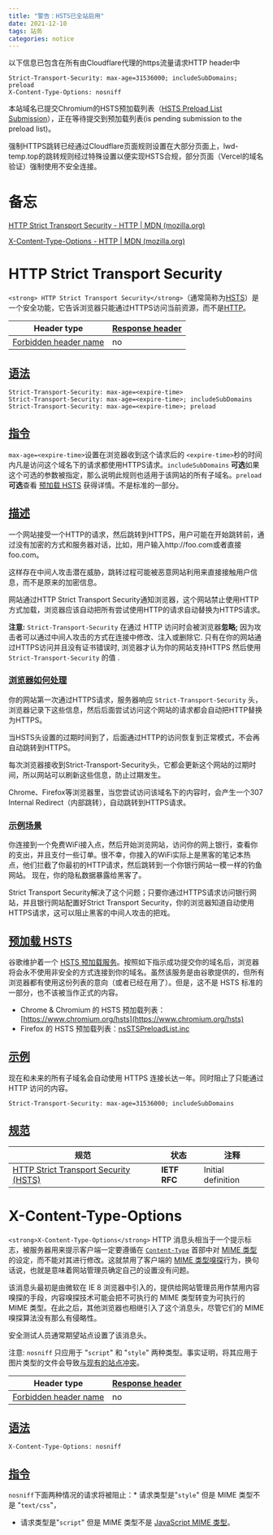```yaml
---
title: "警告：HSTS已全站启用"
date: 2021-12-10
tags: 站务
categories: notice
---
```

以下信息已包含在所有由Cloudflare代理的https流量请求HTTP header中

```http
Strict-Transport-Security: max-age=31536000; includeSubDomains; preload
X-Content-Type-Options: nosniff
```

本站域名已提交Chromium的HSTS预加载列表（[HSTS Preload List Submission](https://hstspreload.org/)），正在等待提交到预加载列表(is pending submission to the preload list)。

强制HTTPS跳转已经通过Cloudflare页面规则设置在大部分页面上，lwd-temp.top的跳转规则经过特殊设置以便实现HSTS合规，部分页面（Vercel的域名验证）强制使用不安全连接。

# 备忘

[HTTP Strict Transport Security - HTTP | MDN (mozilla.org)](https://developer.mozilla.org/zh-CN/docs/Web/HTTP/Headers/Strict-Transport-Security)

[X-Content-Type-Options - HTTP | MDN (mozilla.org)](https://developer.mozilla.org/zh-CN/docs/Web/HTTP/Headers/X-Content-Type-Options)

# HTTP Strict Transport Security

`<strong> HTTP Strict Transport Security</strong>`（通常简称为[HSTS](https://developer.mozilla.org/zh-CN/docs/Glossary/HSTS)）是一个安全功能，它告诉浏览器只能通过HTTPS访问当前资源，而不是[HTTP](https://developer.mozilla.org/en-US/HTTP "en/HTTP")。

| Header type                                                                                   | [Response header](https://developer.mozilla.org/zh-CN/docs/Glossary/Response_header) |
| --------------------------------------------------------------------------------------------- | --------------------------------------------------------------------------------- |
| [Forbidden header name](https://developer.mozilla.org/zh-CN/docs/Glossary/Forbidden_header_name) | no                                                                                |

## [语法](https://developer.mozilla.org/zh-CN/docs/Web/HTTP/Headers/Strict-Transport-Security#%E8%AF%AD%E6%B3%95 "Permalink to 语法")

```
Strict-Transport-Security: max-age=<expire-time>
Strict-Transport-Security: max-age=<expire-time>; includeSubDomains
Strict-Transport-Security: max-age=<expire-time>; preload
```

## [指令](https://developer.mozilla.org/zh-CN/docs/Web/HTTP/Headers/Strict-Transport-Security#%E6%8C%87%E4%BB%A4 "Permalink to 指令")

`max-age=<expire-time>`设置在浏览器收到这个请求后的 `<expire-time>`秒的时间内凡是访问这个域名下的请求都使用HTTPS请求。`includeSubDomains` **可选**如果这个可选的参数被指定，那么说明此规则也适用于该网站的所有子域名。`preload` **可选**查看 [预加载 HSTS](https://developer.mozilla.org/zh-CN/docs/Web/HTTP/Headers/Strict-Transport-Security#%E9%A2%84%E5%8A%A0%E8%BD%BD_hsts) 获得详情。不是标准的一部分。

## [描述](https://developer.mozilla.org/zh-CN/docs/Web/HTTP/Headers/Strict-Transport-Security#%E6%8F%8F%E8%BF%B0 "Permalink to 描述")

一个网站接受一个HTTP的请求，然后跳转到HTTPS，用户可能在开始跳转前，通过没有加密的方式和服务器对话，比如，用户输入http://foo.com或者直接foo.com。

这样存在中间人攻击潜在威胁，跳转过程可能被恶意网站利用来直接接触用户信息，而不是原来的加密信息。

网站通过HTTP Strict Transport Security通知浏览器，这个网站禁止使用HTTP方式加载，浏览器应该自动把所有尝试使用HTTP的请求自动替换为HTTPS请求。

**注意:** `Strict-Transport-Security` 在通过 HTTP 访问时会被浏览器**忽略;** 因为攻击者可以通过中间人攻击的方式在连接中修改、注入或删除它.  只有在你的网站通过HTTPS访问并且没有证书错误时, 浏览器才认为你的网站支持HTTPS 然后使用 `Strict-Transport-Security` 的值 .

### [浏览器如何处理](https://developer.mozilla.org/zh-CN/docs/Web/HTTP/Headers/Strict-Transport-Security#%E6%B5%8F%E8%A7%88%E5%99%A8%E5%A6%82%E4%BD%95%E5%A4%84%E7%90%86 "Permalink to 浏览器如何处理")

你的网站第一次通过HTTPS请求，服务器响应 `Strict-Transport-Security` 头，浏览器记录下这些信息，然后后面尝试访问这个网站的请求都会自动把HTTP替换为HTTPS。

当HSTS头设置的过期时间到了，后面通过HTTP的访问恢复到正常模式，不会再自动跳转到HTTPS。

每次浏览器接收到Strict-Transport-Security头，它都会更新这个网站的过期时间，所以网站可以刷新这些信息，防止过期发生。

Chrome、Firefox等浏览器里，当您尝试访问该域名下的内容时，会产生一个307 Internal Redirect（内部跳转），自动跳转到HTTPS请求。

### [示例场景](https://developer.mozilla.org/zh-CN/docs/Web/HTTP/Headers/Strict-Transport-Security#%E7%A4%BA%E4%BE%8B%E5%9C%BA%E6%99%AF "Permalink to 示例场景")

你连接到一个免费WiFi接入点，然后开始浏览网站，访问你的网上银行，查看你的支出，并且支付一些订单。很不幸，你接入的WiFi实际上是黑客的笔记本热点，他们拦截了你最初的HTTP请求，然后跳转到一个你银行网站一模一样的钓鱼网站。 现在，你的隐私数据暴露给黑客了。

Strict Transport Security解决了这个问题；只要你通过HTTPS请求访问银行网站，并且银行网站配置好Strict Transport Security，你的浏览器知道自动使用HTTPS请求，这可以阻止黑客的中间人攻击的把戏。

## [预加载 HSTS](https://developer.mozilla.org/zh-CN/docs/Web/HTTP/Headers/Strict-Transport-Security#%E9%A2%84%E5%8A%A0%E8%BD%BD_hsts "Permalink to 预加载 HSTS")

谷歌维护着一个 [HSTS 预加载服务](https://hstspreload.appspot.com/)。按照如下指示成功提交你的域名后，浏览器将会永不使用非安全的方式连接到你的域名。虽然该服务是由谷歌提供的，但所有浏览器都有使用这份列表的意向（或者已经在用了）。但是，这不是 HSTS 标准的一部分，也不该被当作正式的内容。

* Chrome & Chromium 的 HSTS 预加载列表： [https://www.chromium.org/hsts](https://www.chromium.org/hsts)
* Firefox 的 HSTS 预加载列表：[nsSTSPreloadList.inc](https://hg.mozilla.org/mozilla-central/raw-file/tip/security/manager/ssl/nsSTSPreloadList.inc)

## [示例](https://developer.mozilla.org/zh-CN/docs/Web/HTTP/Headers/Strict-Transport-Security#%E7%A4%BA%E4%BE%8B "Permalink to 示例")

现在和未来的所有子域名会自动使用 HTTPS 连接长达一年。同时阻止了只能通过 HTTP 访问的内容。

```
Strict-Transport-Security: max-age=31536000; includeSubDomains
```

## [规范](https://developer.mozilla.org/zh-CN/docs/Web/HTTP/Headers/Strict-Transport-Security#%E8%A7%84%E8%8C%83 "Permalink to 规范")

| 规范                                                                                                                     | 状态               | 注释               |
| ------------------------------------------------------------------------------------------------------------------------ | ------------------ | ------------------ |
| [HTTP Strict Transport Security (HSTS)](https://datatracker.ietf.org/doc/html/rfc6797 "HTTP Strict Transport Security (HSTS)") | **IETF RFC** | Initial definition |

# X-Content-Type-Options

`<strong>X-Content-Type-Options</strong>` HTTP 消息头相当于一个提示标志，被服务器用来提示客户端一定要遵循在 [`Content-Type`](https://developer.mozilla.org/zh-CN/docs/Web/HTTP/Headers/Content-Type) 首部中对  [MIME 类型](https://developer.mozilla.org/en-US/docs/Web/HTTP/Basics_of_HTTP/MIME_types) 的设定，而不能对其进行修改。这就禁用了客户端的 [MIME 类型嗅探](https://developer.mozilla.org/en-US/docs/Web/HTTP/Basics_of_HTTP/MIME_types#MIME_sniffing)行为，换句话说，也就是意味着网站管理员确定自己的设置没有问题。

该消息头最初是由微软在 IE 8 浏览器中引入的，提供给网站管理员用作禁用内容嗅探的手段，内容嗅探技术可能会把不可执行的 MIME 类型转变为可执行的 MIME 类型。在此之后，其他浏览器也相继引入了这个消息头，尽管它们的 MIME 嗅探算法没有那么有侵略性。

安全测试人员通常期望站点设置了该消息头。

注意: `nosniff` 只应用于 "`script`" 和 "`style`" 两种类型。事实证明，将其应用于图片类型的文件会导致[与现有的站点冲突](https://github.com/whatwg/fetch/issues/395)。

| Header type                                                                                   | [Response header](https://developer.mozilla.org/zh-CN/docs/Glossary/Response_header) |
| --------------------------------------------------------------------------------------------- | --------------------------------------------------------------------------------- |
| [Forbidden header name](https://developer.mozilla.org/zh-CN/docs/Glossary/Forbidden_header_name) | no                                                                                |

## [语法](https://developer.mozilla.org/zh-CN/docs/Web/HTTP/Headers/X-Content-Type-Options#%E8%AF%AD%E6%B3%95 "Permalink to 语法")

```
X-Content-Type-Options: nosniff
```

## [指令](https://developer.mozilla.org/zh-CN/docs/Web/HTTP/Headers/X-Content-Type-Options#%E6%8C%87%E4%BB%A4 "Permalink to 指令")

`nosniff`下面两种情况的请求将被阻止：* 请求类型是"`style`" 但是 MIME 类型不是 "`text/css`"，

* 请求类型是"`script`" 但是 MIME 类型不是  [JavaScript MIME 类型](https://html.spec.whatwg.org/multipage/scripting.html#javascript-mime-type)。
